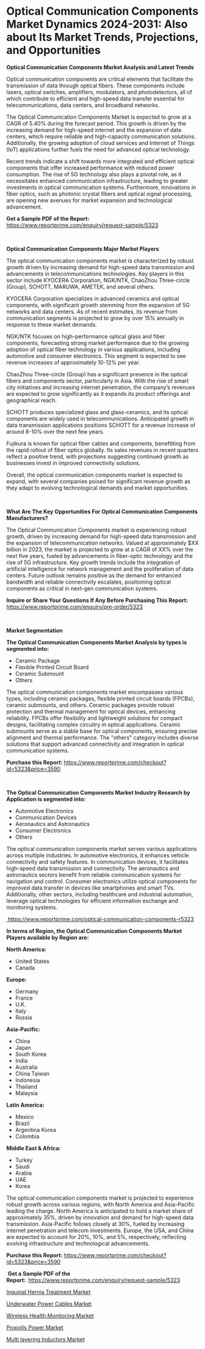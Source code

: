 <p><h1>Optical Communication Components Market Dynamics 2024-2031: Also about Its Market Trends, Projections, and Opportunities</h1></p><p><strong>Optical Communication Components Market Analysis and Latest Trends</strong></p>
<p><p>Optical communication components are critical elements that facilitate the transmission of data through optical fibers. These components include lasers, optical switches, amplifiers, modulators, and photodetectors, all of which contribute to efficient and high-speed data transfer essential for telecommunications, data centers, and broadband networks.</p><p>The Optical Communication Components Market is expected to grow at a CAGR of 5.40% during the forecast period. This growth is driven by the increasing demand for high-speed internet and the expansion of data centers, which require reliable and high-capacity communication solutions. Additionally, the growing adoption of cloud services and Internet of Things (IoT) applications further fuels the need for advanced optical technology.</p><p>Recent trends indicate a shift towards more integrated and efficient optical components that offer increased performance with reduced power consumption. The rise of 5G technology also plays a pivotal role, as it necessitates enhanced communication infrastructure, leading to greater investments in optical communication systems. Furthermore, innovations in fiber optics, such as photonic crystal fibers and optical signal processing, are opening new avenues for market expansion and technological advancement.</p></p>
<p><strong>Get a Sample PDF of the Report:&nbsp;</strong> <a href="https://www.reportprime.com/enquiry/request-sample/5323">https://www.reportprime.com/enquiry/request-sample/5323</a></p>
<p>&nbsp;</p>
<p><strong>Optical Communication Components Major Market Players</strong></p>
<p><p>The optical communication components market is characterized by robust growth driven by increasing demand for high-speed data transmission and advancements in telecommunications technologies. Key players in this sector include KYOCERA Corporation, NGK/NTK, ChaoZhou Three-circle (Group), SCHOTT, MARUWA, AMETEK, and several others.</p><p>KYOCERA Corporation specializes in advanced ceramics and optical components, with significant growth stemming from the expansion of 5G networks and data centers. As of recent estimates, its revenue from communication segments is projected to grow by over 15% annually in response to these market demands.</p><p>NGK/NTK focuses on high-performance optical glass and fiber components, forecasting strong market performance due to the growing adoption of optical fiber technology in various applications, including automotive and consumer electronics. This segment is expected to see revenue increases of approximately 10-12% per year.</p><p>ChaoZhou Three-circle (Group) has a significant presence in the optical fibers and components sector, particularly in Asia. With the rise of smart city initiatives and increasing internet penetration, the company’s revenues are expected to grow significantly as it expands its product offerings and geographical reach.</p><p>SCHOTT produces specialized glass and glass-ceramics, and its optical components are widely used in telecommunications. Anticipated growth in data transmission applications positions SCHOTT for a revenue increase of around 8-10% over the next few years.</p><p>Fujikura is known for optical fiber cables and components, benefitting from the rapid rollout of fiber optics globally. Its sales revenues in recent quarters reflect a positive trend, with projections suggesting continued growth as businesses invest in improved connectivity solutions.</p><p>Overall, the optical communication components market is expected to expand, with several companies poised for significant revenue growth as they adapt to evolving technological demands and market opportunities.</p></p>
<p>&nbsp;</p>
<p><strong>What Are The Key Opportunities For Optical Communication Components Manufacturers?</strong></p>
<p><p>The Optical Communication Components market is experiencing robust growth, driven by increasing demand for high-speed data transmission and the expansion of telecommunication networks. Valued at approximately $XX billion in 2023, the market is projected to grow at a CAGR of XX% over the next five years, fueled by advancements in fiber-optic technology and the rise of 5G infrastructure. Key growth trends include the integration of artificial intelligence for network management and the proliferation of data centers. Future outlook remains positive as the demand for enhanced bandwidth and reliable connectivity escalates, positioning optical components as critical in next-gen communication systems.</p></p>
<p><strong>Inquire or Share Your Questions If Any Before Purchasing This Report:</strong> <a href="https://www.reportprime.com/enquiry/pre-order/5323">https://www.reportprime.com/enquiry/pre-order/5323</a></p>
<p>&nbsp;</p>
<p><strong>Market Segmentation</strong></p>
<p><strong>The Optical Communication Components Market Analysis by types is segmented into:</strong></p>
<p><ul><li>Ceramic Package</li><li>Flexible Printed Circuit Board</li><li>Ceramic Submount</li><li>Others</li></ul></p>
<p><p>The optical communication components market encompasses various types, including ceramic packages, flexible printed circuit boards (FPCBs), ceramic submounts, and others. Ceramic packages provide robust protection and thermal management for optical devices, enhancing reliability. FPCBs offer flexibility and lightweight solutions for compact designs, facilitating complex circuitry in optical applications. Ceramic submounts serve as a stable base for optical components, ensuring precise alignment and thermal performance. The "others" category includes diverse solutions that support advanced connectivity and integration in optical communication systems.</p></p>
<p><strong>Purchase this Report:&nbsp;</strong><a href="https://www.reportprime.com/checkout?id=5323&price=3590">https://www.reportprime.com/checkout?id=5323&price=3590</a></p>
<p>&nbsp;</p>
<p><strong>The Optical Communication Components Market Industry Research by Application is segmented into:</strong></p>
<p><ul><li>Automotive Electronics</li><li>Communication Devices</li><li>Aeronautics and Astronautics</li><li>Consumer Electronics</li><li>Others</li></ul></p>
<p><p>The optical communication components market serves various applications across multiple industries. In automotive electronics, it enhances vehicle connectivity and safety features. In communication devices, it facilitates high-speed data transmission and connectivity. The aeronautics and astronautics sectors benefit from reliable communication systems for navigation and control. Consumer electronics utilize optical components for improved data transfer in devices like smartphones and smart TVs. Additionally, other sectors, including healthcare and industrial automation, leverage optical technologies for efficient information exchange and monitoring systems.</p></p>
<p><a href="https://www.reportprime.com/optical-communication-components-r5323">&nbsp;https://www.reportprime.com/optical-communication-components-r5323</a></p>
<p><strong>In terms of Region, the Optical Communication Components Market Players available by Region are:</strong></p>
<p>
    <p> <strong> North America: </strong>
        <ul>
            <li>United States</li>
            <li>Canada</li>
        </ul>
        </p> 
    <p> <strong> Europe: </strong>
        <ul>
            <li>Germany</li>
            <li>France</li>
            <li>U.K.</li>
            <li>Italy</li>
            <li>Russia</li>
        </ul>
        </p> 
    <p> <strong> Asia-Pacific: </strong>
        <ul>
            <li>China</li>
            <li>Japan</li>
            <li>South Korea</li>
            <li>India</li>
            <li>Australia</li>
            <li>China Taiwan</li>
            <li>Indonesia</li>
            <li>Thailand</li>
            <li>Malaysia</li>
        </ul>
        </p> 
    <p> <strong> Latin America: </strong>
        <ul>
            <li>Mexico</li>
            <li>Brazil</li>
            <li>Argentina Korea</li>
            <li>Colombia</li>
        </ul>
        </p> 
    <p> <strong> Middle East & Africa: </strong>
        <ul>
            <li>Turkey</li>
            <li>Saudi</li>
            <li>Arabia</li>
            <li>UAE</li>
            <li>Korea</li>
        </ul>
    </p>
    </p>
<p><p>The optical communication components market is projected to experience robust growth across various regions, with North America and Asia-Pacific leading the charge. North America is anticipated to hold a market share of approximately 35%, driven by innovation and demand for high-speed data transmission. Asia-Pacific follows closely at 30%, fueled by increasing internet penetration and telecom investments. Europe, the USA, and China are expected to account for 20%, 10%, and 5%, respectively, reflecting evolving infrastructure and technological advancements.</p></p>
<p><strong>Purchase this Report: </strong><a href="https://www.reportprime.com/checkout?id=5323&price=3590">https://www.reportprime.com/checkout?id=5323&price=3590</a></p>
<p>&nbsp;<strong>Get a Sample PDF of the Report:&nbsp;&nbsp;</strong><a href="https://www.reportprime.com/enquiry/request-sample/5323">https://www.reportprime.com/enquiry/request-sample/5323</a></p>
<p><strong></strong></p>
<p><p><a href="https://www.linkedin.com/pulse/global-inguinal-hernia-treatment-market-product-type-application-wtp0f?trackingId=m7Ck%2BEpnRUmRaHfiUiCQmA%3D%3D">Inguinal Hernia Treatment Market</a></p><p><a href="https://issuu.com/reportprime-2/docs/underwater-power-cables-market-size_400f3b68c82c5e">Underwater Power Cables Market</a></p><p><a href="https://www.linkedin.com/pulse/wireless-health-monitoring-market-revolution-2024-2031-trends-me4yf?trackingId=S%2FzpDeSPREG6JssDj2uFRw%3D%3D">Wireless Health Monitoring Market</a></p><p><a href="https://issuu.com/reportprime-2/docs/propolis-power-market-size-2030.ppt_e01268d52da398">Propolis Power Market</a></p><p><a href="https://github.com/NancyAlvarado586/Market-Research-Report-List-1/blob/main/multi-layering-inductors-market.md">Multi layering Inductors Market</a></p></p>